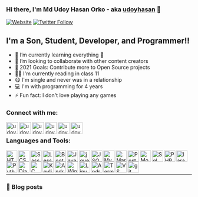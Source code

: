 ### Hi there, I'm Md Udoy Hasan Orko - aka [udoyhasan][website] 👋

[![Website](https://img.shields.io/website?label=udoyhasan.com&style=for-the-badge&url=https%3A%2F%2Fudoyhasan.com)](https://udoyhasan.com)
[![Twitter Follow](https://img.shields.io/twitter/follow/udoyhasanorko?color=1DA1F2&logo=twitter&style=for-the-badge)](https://twitter.com/intent/follow?original_referer=https%3A%2F%2Fgithub.com%2Fudoyhasan&screen_name=udoyhasanorko)

## I'm a Son, Student, Developer, and Programmer!!

- 🌱 I’m currently learning everything 🤣
- 👯 I’m looking to collaborate with other content creators
- 🥅 2021 Goals: Contribute more to Open Source projects
- 👨‍🎓 I'm currently reading in class 11
- 😋 I'm single and never was in a relationship
- ‍💻 I'm with programming for 4 years
- ⚡ Fun fact: I don't love playing any games

### Connect with me:

[<img align="left" alt="udoyhasan.com" height="32px" src="https://raw.githubusercontent.com/udoyhasan/udoyhasan/main/social/web.png" />][website]
[<img align="left" alt="udoyhasan | Facebook" height="32px" src="https://raw.githubusercontent.com/udoyhasan/udoyhasan/main/social/facebook.png" />][facebook]
[<img align="left" alt="udoyhasan | YouTube" height="32px" src="https://raw.githubusercontent.com/udoyhasan/udoyhasan/main/social/youtube.png" />][youtube]
[<img align="left" alt="udoyhasan | Twitter" height="32px" src="https://raw.githubusercontent.com/udoyhasan/udoyhasan/main/social/twitter.png" />][twitter]
[<img align="left" alt="udoyhasan | LinkedIn" height="32px" src="https://raw.githubusercontent.com/udoyhasan/udoyhasan/main/social/linkedin.png" />][linkedin]
[<img align="left" alt="udoyhasan | Instagram" height="32px" src="https://raw.githubusercontent.com/udoyhasan/udoyhasan/main/social/instagram.png" />][instagram]

<br />

### Languages and Tools:

[<img align="left" alt="HTML5" height="30px" src="https://raw.githubusercontent.com/udoyhasan/udoyhasan/main/icons/html.png" />][null-link]
[<img align="left" alt="CSS3" height="30px" src="https://raw.githubusercontent.com/udoyhasan/udoyhasan/main/icons/css.png" />][null-link]
[<img align="left" alt="Sass" height="30px" src="https://raw.githubusercontent.com/udoyhasan/udoyhasan/main/icons/sass.png" />][null-link]
[<img align="left" alt="Less" height="30px" src="https://raw.githubusercontent.com/udoyhasan/udoyhasan/main/icons/less.png" />][null-link]
[<img align="left" alt="Bootstrap" height="30px" src="https://raw.githubusercontent.com/udoyhasan/udoyhasan/main/icons/bootstrap.png" />][null-link]
[<img align="left" alt="JavaScript" height="30px" src="https://raw.githubusercontent.com/udoyhasan/udoyhasan/main/icons/js.png" />][null-link]
[<img align="left" alt="jquery" height="30px" src="https://raw.githubusercontent.com/udoyhasan/udoyhasan/main/icons/jquery.png" />][null-link]
[<img align="left" alt="JSON" height="30px" src="https://raw.githubusercontent.com/udoyhasan/udoyhasan/main/icons/json.png" />][null-link]
[<img align="left" alt="MySQL" height="30px" src="https://raw.githubusercontent.com/udoyhasan/udoyhasan/main/icons/mysql.png" />][null-link]
[<img align="left" alt="MariaDB" height="30px" src="https://raw.githubusercontent.com/udoyhasan/udoyhasan/main/icons/mariadb.png" />][null-link]
[<img align="left" alt="Postgresql " height="30px" src="https://raw.githubusercontent.com/udoyhasan/udoyhasan/main/icons/pgsql.png" />][null-link]
[<img align="left" alt="MongoDB" height="30px" src="https://raw.githubusercontent.com/udoyhasan/udoyhasan/main/icons/mongodb.png" />][null-link]
[<img align="left" alt="Sql lite" height="30px" src="https://raw.githubusercontent.com/udoyhasan/udoyhasan/main/icons/sqllite.png" />][null-link]
[<img align="left" alt="PHP" height="30px" src="https://raw.githubusercontent.com/udoyhasan/udoyhasan/main/icons/php.png" />][null-link]
[<img align="left" alt="laravel" height="30px" src="https://raw.githubusercontent.com/udoyhasan/udoyhasan/main/icons/laravel.png" />][null-link]
[<img align="left" alt="Python" height="30px" src="https://raw.githubusercontent.com/udoyhasan/udoyhasan/main/icons/py.png" />][null-link]
[<img align="left" alt="Django" height="30px" src="https://raw.githubusercontent.com/udoyhasan/udoyhasan/main/icons/django.png" />][null-link]
[<img align="left" alt="C Programming" height="30px" src="https://raw.githubusercontent.com/udoyhasan/udoyhasan/main/icons/c-lang.png" />][null-link]
[<img align="left" alt="Koylin" height="30px" src="https://raw.githubusercontent.com/udoyhasan/udoyhasan/main/icons/kotlin.png" />][null-link]
[<img align="left" alt="Android Studio" height="30px" src="https://raw.githubusercontent.com/udoyhasan/udoyhasan/main/icons/androidstudio.png" />][null-link]
[<img align="left" alt="Windows" height="30px" src="https://raw.githubusercontent.com/udoyhasan/udoyhasan/main/icons/windows.png" />][null-link]
[<img align="left" alt="Linux" height="30px" src="https://raw.githubusercontent.com/udoyhasan/udoyhasan/main/icons/linux.png" />][null-link]
[<img align="left" alt="Android" height="30px" src="https://raw.githubusercontent.com/udoyhasan/udoyhasan/main/icons/android.png" />][null-link]
[<img align="left" alt="Terminal" height="30px" src="https://raw.githubusercontent.com/udoyhasan/udoyhasan/main/icons/terminal.png" />][null-link]
[<img align="left" alt="VS Code" height="30px" src="https://raw.githubusercontent.com/udoyhasan/udoyhasan/main/icons/vscode.png" />][null-link]
[<img align="left" alt="git" height="30px" src="https://raw.githubusercontent.com/udoyhasan/udoyhasan/main/icons/git.png" />][null-link]
<br/>
<br/>
<br/>

---

### 📕 Blog posts

<!-- BLOG-POST-LIST:START -->
<!-- BLOG-POST-LIST:END -->

[website]: https://udoyhasan.com
[facebook]: https://facebook.com/programmerudoyhasan
[twitter]: https://twitter.com/udoyhasanorko
[youtube]: https://www.youtube.com/channel/UC_o3M0a79cMucJjaNlalnqQ
[instagram]: https://instagram.com/udoyhasanorko
[linkedin]: https://linkedin.com/in/udoyhasan
[null-link]: #
